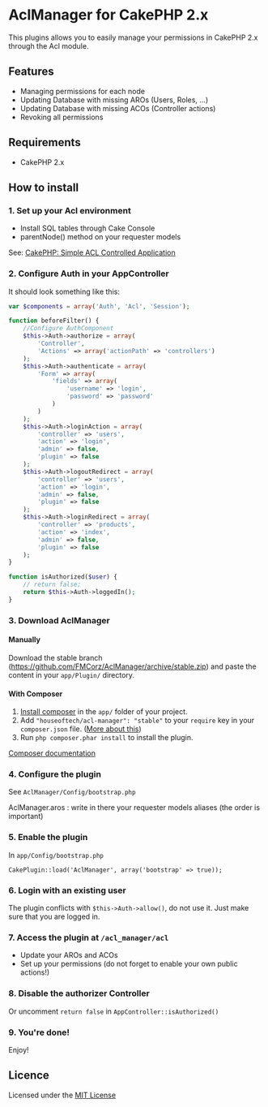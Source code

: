 # AclManager for CakePHP 2.x

This plugins allows you to easily manage your permissions in CakePHP 2.x through the Acl module.

## Features

* Managing permissions for each node
* Updating Database with missing AROs (Users, Roles, ...)
* Updating Database with missing ACOs (Controller actions)
* Revoking all permissions

## Requirements

* CakePHP 2.x

## How to install

### 1. Set up your Acl environment

   * Install SQL tables through Cake Console
   * parentNode() method on your requester models

See: [CakePHP: Simple ACL Controlled Application](http://book.cakephp.org/2.0/en/tutorials-and-examples/simple-acl-controlled-application/simple-acl-controlled-application.html)

### 2. Configure Auth in your AppController

It should look something like this:

```php
var $components = array('Auth', 'Acl', 'Session');

function beforeFilter() {
    //Configure AuthComponent
    $this->Auth->authorize = array(
        'Controller',
        'Actions' => array('actionPath' => 'controllers')
    );
    $this->Auth->authenticate = array(
        'Form' => array(
            'fields' => array(
                'username' => 'login',
                'password' => 'password'
            )
        )
    );
    $this->Auth->loginAction = array(
        'controller' => 'users',
        'action' => 'login',
        'admin' => false,
        'plugin' => false
    );
    $this->Auth->logoutRedirect = array(
        'controller' => 'users',
        'action' => 'login',
        'admin' => false,
        'plugin' => false
    );
    $this->Auth->loginRedirect = array(
        'controller' => 'products',
        'action' => 'index',
        'admin' => false,
        'plugin' => false
    );
}

function isAuthorized($user) {
    // return false;
    return $this->Auth->loggedIn();
}
```

### 3. Download AclManager

#### Manually

Download the stable branch (https://github.com/FMCorz/AclManager/archive/stable.zip) and paste the content in your `app/Plugin/` directory.

#### With Composer

1. [Install composer](http://getcomposer.org/doc/00-intro.md#locally) in the `app/` folder of your project.
2. Add `"houseoftech/acl-manager": "stable"` to your `require` key in your `composer.json` file. ([More about this](http://getcomposer.org/doc/01-basic-usage.md#the-require-key))
3. Run `php composer.phar install` to install the plugin.

[Composer documentation](http://getcomposer.org/doc/)

### 4. Configure the plugin

See `AclManager/Config/bootstrap.php`

AclManager.aros : write in there your requester models aliases (the order is important)

### 5. Enable the plugin

In `app/Config/bootstrap.php`

    CakePlugin::load('AclManager', array('bootstrap' => true));

### 6. Login with an existing user

The plugin conflicts with `$this->Auth->allow()`, do not use it. Just make sure that you are logged in.

### 7. Access the plugin at `/acl_manager/acl`

   * Update your AROs and ACOs
   * Set up your permissions (do not forget to enable your own public actions!)
   
### 8. Disable the authorizer Controller

Or uncomment `return false` in `AppController::isAuthorized()`

### 9. You're done!

Enjoy!

Licence
-------

Licensed under the [MIT License](http://www.opensource.org/licenses/mit-license.php)
